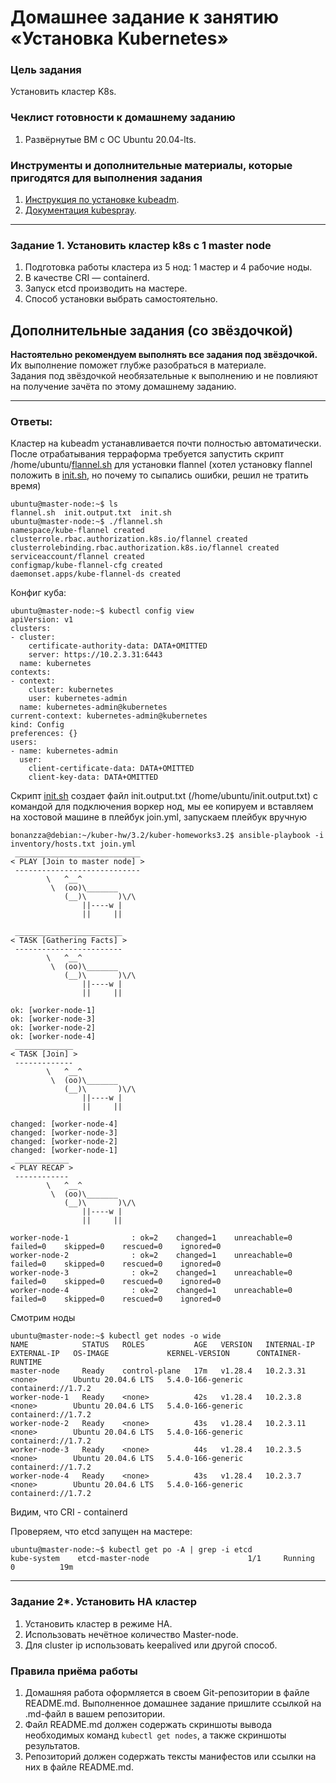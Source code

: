 # Домашнее задание к занятию «Установка Kubernetes»

### Цель задания

Установить кластер K8s.

### Чеклист готовности к домашнему заданию

1. Развёрнутые ВМ с ОС Ubuntu 20.04-lts.


### Инструменты и дополнительные материалы, которые пригодятся для выполнения задания

1. [Инструкция по установке kubeadm](https://kubernetes.io/docs/setup/production-environment/tools/kubeadm/create-cluster-kubeadm/).
2. [Документация kubespray](https://kubespray.io/).

-----

### Задание 1. Установить кластер k8s с 1 master node

1. Подготовка работы кластера из 5 нод: 1 мастер и 4 рабочие ноды.
2. В качестве CRI — containerd.
3. Запуск etcd производить на мастере.
4. Способ установки выбрать самостоятельно.

## Дополнительные задания (со звёздочкой)

**Настоятельно рекомендуем выполнять все задания под звёздочкой.** Их выполнение поможет глубже разобраться в материале.   
Задания под звёздочкой необязательные к выполнению и не повлияют на получение зачёта по этому домашнему заданию. 

------


### Ответы:

Кластер на kubeadm устанавливается почти полностью автоматически. После отрабатывания терраформа требуется запустить скрипт /home/ubuntu/[flannel.sh](https://github.com/bonanzza-web/kuber-homeworks3.2/blob/main/files/flannel.sh) для установки flannel (хотел установку flannel положить в [init.sh](https://github.com/bonanzza-web/kuber-homeworks3.2/blob/main/files/init.sh), но почему то сыпались ошибки, решил не тратить время)    

```
ubuntu@master-node:~$ ls
flannel.sh  init.output.txt  init.sh
ubuntu@master-node:~$ ./flannel.sh
namespace/kube-flannel created
clusterrole.rbac.authorization.k8s.io/flannel created
clusterrolebinding.rbac.authorization.k8s.io/flannel created
serviceaccount/flannel created
configmap/kube-flannel-cfg created
daemonset.apps/kube-flannel-ds created

```
Конфиг куба:    

```
ubuntu@master-node:~$ kubectl config view
apiVersion: v1
clusters:
- cluster:
    certificate-authority-data: DATA+OMITTED
    server: https://10.2.3.31:6443
  name: kubernetes
contexts:
- context:
    cluster: kubernetes
    user: kubernetes-admin
  name: kubernetes-admin@kubernetes
current-context: kubernetes-admin@kubernetes
kind: Config
preferences: {}
users:
- name: kubernetes-admin
  user:
    client-certificate-data: DATA+OMITTED
    client-key-data: DATA+OMITTED

```

Скрипт [init.sh](https://github.com/bonanzza-web/kuber-homeworks3.2/blob/main/files/init.sh) создает файл init.output.txt (/home/ubuntu/init.output.txt) с командой для подключения воркер нод, мы ее копируем и вставляем на хостовой машине в плейбук join.yml, запускаем плейбук вручную    

```
bonanzza@debian:~/kuber-hw/3.2/kuber-homeworks3.2$ ansible-playbook -i inventory/hosts.txt join.yml
 ____________________________
< PLAY [Join to master node] >
 ----------------------------
        \   ^__^
         \  (oo)\_______
            (__)\       )\/\
                ||----w |
                ||     ||

 ________________________
< TASK [Gathering Facts] >
 ------------------------
        \   ^__^
         \  (oo)\_______
            (__)\       )\/\
                ||----w |
                ||     ||

ok: [worker-node-1]
ok: [worker-node-3]
ok: [worker-node-2]
ok: [worker-node-4]
 _____________
< TASK [Join] >
 -------------
        \   ^__^
         \  (oo)\_______
            (__)\       )\/\
                ||----w |
                ||     ||

changed: [worker-node-4]
changed: [worker-node-3]
changed: [worker-node-2]
changed: [worker-node-1]
 ____________
< PLAY RECAP >
 ------------
        \   ^__^
         \  (oo)\_______
            (__)\       )\/\
                ||----w |
                ||     ||

worker-node-1              : ok=2    changed=1    unreachable=0    failed=0    skipped=0    rescued=0    ignored=0
worker-node-2              : ok=2    changed=1    unreachable=0    failed=0    skipped=0    rescued=0    ignored=0
worker-node-3              : ok=2    changed=1    unreachable=0    failed=0    skipped=0    rescued=0    ignored=0
worker-node-4              : ok=2    changed=1    unreachable=0    failed=0    skipped=0    rescued=0    ignored=0

```

Смотрим ноды    

```
ubuntu@master-node:~$ kubectl get nodes -o wide
NAME            STATUS   ROLES           AGE   VERSION   INTERNAL-IP   EXTERNAL-IP   OS-IMAGE             KERNEL-VERSION      CONTAINER-RUNTIME
master-node     Ready    control-plane   17m   v1.28.4   10.2.3.31     <none>        Ubuntu 20.04.6 LTS   5.4.0-166-generic   containerd://1.7.2
worker-node-1   Ready    <none>          42s   v1.28.4   10.2.3.8      <none>        Ubuntu 20.04.6 LTS   5.4.0-166-generic   containerd://1.7.2
worker-node-2   Ready    <none>          43s   v1.28.4   10.2.3.11     <none>        Ubuntu 20.04.6 LTS   5.4.0-166-generic   containerd://1.7.2
worker-node-3   Ready    <none>          44s   v1.28.4   10.2.3.5      <none>        Ubuntu 20.04.6 LTS   5.4.0-166-generic   containerd://1.7.2
worker-node-4   Ready    <none>          43s   v1.28.4   10.2.3.7      <none>        Ubuntu 20.04.6 LTS   5.4.0-166-generic   containerd://1.7.2

```
Видим, что CRI - containerd    

Проверяем, что etcd запущен на мастере:    

```
ubuntu@master-node:~$ kubectl get po -A | grep -i etcd
kube-system    etcd-master-node                      1/1     Running   0          19m

```


------


### Задание 2*. Установить HA кластер

1. Установить кластер в режиме HA.
2. Использовать нечётное количество Master-node.
3. Для cluster ip использовать keepalived или другой способ.

### Правила приёма работы

1. Домашняя работа оформляется в своем Git-репозитории в файле README.md. Выполненное домашнее задание пришлите ссылкой на .md-файл в вашем репозитории.
2. Файл README.md должен содержать скриншоты вывода необходимых команд `kubectl get nodes`, а также скриншоты результатов.
3. Репозиторий должен содержать тексты манифестов или ссылки на них в файле README.md.

